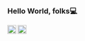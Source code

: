 ### Hello World, folks💻️

<a href="https://www.linkedin.com/in/lucas-gomes-7a6a091b4/">
  <img align="left" alt="Linkedin Profile" width="20px" src="https://cdn.jsdelivr.net/npm/simple-icons@v3/icons/linkedin.svg"/>
</a>

<a href="https://medium.com/@lucas.g.oliv.dev">
  <img align="left" alt="Medium Profile" width="20px" src="https://cdn.jsdelivr.net/npm/simple-icons@3.6.1/icons/medium.svg"/>
</a>

<!--
**lucaxgomex/lucaxgomex** is a ✨ _special_ ✨ repository because its `README.md` (this file) appears on your GitHub profile.

Here are some ideas to get you started:

- 🔭 I’m currently working on ...
- 🌱 I’m currently learning ...
- 👯 I’m looking to collaborate on ...
- 🤔 I’m looking for help with ...
- 💬 Ask me about ...
- 📫 How to reach me: ...
- 😄 Pronouns: ...
- ⚡ Fun fact: ...
-->

